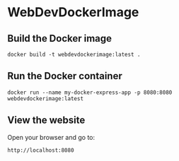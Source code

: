 # WebDevDockerImage

## Build the Docker image
```
docker build -t webdevdockerimage:latest .
```

## Run the Docker container
```
docker run --name my-docker-express-app -p 8080:8080 webdevdockerimage:latest
```

## View the website
Open your browser and go to:  
```
http://localhost:8080
```